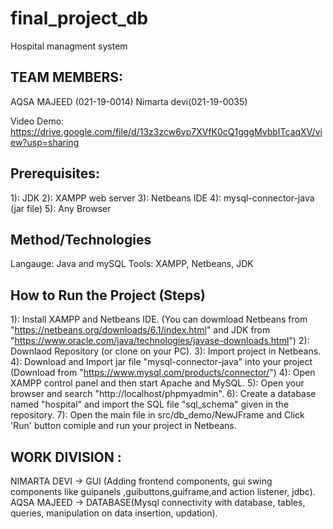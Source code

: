 # final_project_db
Hospital managment system

## TEAM MEMBERS:
AQSA MAJEED (021-19-0014)
Nimarta devi(021-19-0035)

Video Demo: https://drive.google.com/file/d/13z3zcw6vp7XVfK0cQ1gggMvbbITcaqXV/view?usp=sharing

## Prerequisites: 
1): JDK 
2): XAMPP web server
3): Netbeans IDE 
4): mysql-connector-java (jar file)
5): Any Browser

## Method/Technologies
Langauge: Java and mySQL
Tools: XAMPP, Netbeans, JDK

## How to Run the Project (Steps)
1): Install XAMPP and Netbeans IDE. (You can dowmload Netbeans from "https://netbeans.org/downloads/6.1/index.html"  and JDK from "https://www.oracle.com/java/technologies/javase-downloads.html")
2): Downlaod Repository (or clone on your PC).
3): Import project in Netbeans.
4): Download and Import jar file "mysql-connector-java" into your project (Download from "https://www.mysql.com/products/connector/")
4): Open XAMPP control panel and then start Apache and MySQL. 
5): Open your browser and search "http://localhost/phpmyadmin".
6): Create a database named "hospital" and import the SQL file "sql_schema" given in the repository. 
7): Open the main file in src/db_demo/NewJFrame and Click 'Run' button comiple and run your project in Netbeans.

## WORK DIVISION :
NIMARTA DEVI -> GUI (Adding frontend components, gui swing components like guipanels ,guibuttons,guiframe,and action listener, jdbc).
AQSA MAJEED  -> DATABASE(Mysql connectivity with database, tables, queries, manipulation on data insertion, updation).
